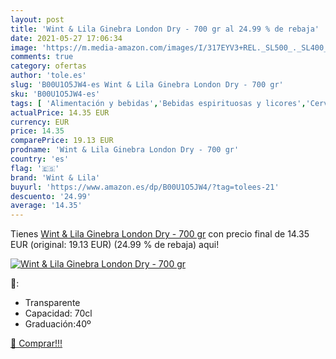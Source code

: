 ```yaml
---
layout: post
title: 'Wint & Lila Ginebra London Dry - 700 gr al 24.99 % de rebaja'
date: 2021-05-27 17:06:34
image: 'https://m.media-amazon.com/images/I/317EYV3+REL._SL500_._SL400_.jpg'
comments: true
category: ofertas
author: 'tole.es'
slug: 'B00U1O5JW4-es Wint & Lila Ginebra London Dry - 700 gr'
sku: 'B00U1O5JW4-es'
tags: [ 'Alimentación y bebidas','Bebidas espirituosas y licores','Cervezas, vinos y licores','Ginebras','ginebra','wint & lila', ]
actualPrice: 14.35 EUR
currency: EUR
price: 14.35
comparePrice: 19.13 EUR
prodname: 'Wint & Lila Ginebra London Dry - 700 gr'
country: 'es'
flag: '🇪🇸'
brand: 'Wint & Lila'
buyurl: 'https://www.amazon.es/dp/B00U1O5JW4/?tag=tolees-21'
descuento: '24.99'
average: '14.35'
---
```


Tienes [Wint & Lila Ginebra London Dry - 700 gr](https://www.amazon.es/dp/B00U1O5JW4/?tag=tolees-21) con precio final de  14.35 EUR (original: 19.13 EUR) (24.99 %  de rebaja) aqui!

[![Wint & Lila Ginebra London Dry - 700 gr](https://m.media-amazon.com/images/I/317EYV3+REL._SL500_._SL400_.jpg)](https://www.amazon.es/dp/B00U1O5JW4/?tag=tolees-21)

🔎:

- Transparente
- Capacidad: 70cl
- Graduación:40º

[🛒 Comprar!!!](https://www.amazon.es/dp/B00U1O5JW4/?tag=tolees-21)
